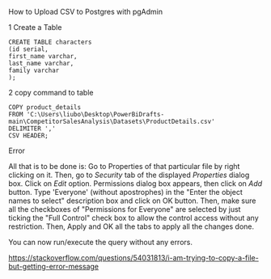 How to Upload CSV to Postgres with pgAdmin

1  Create a Table

```
CREATE TABLE characters
(id serial,
first_name varchar,
last_name varchar,
family varchar
);
```


2 copy command to table 

```
COPY product_details 
FROM 'C:\Users\liubo\Desktop\PowerBiDrafts-main\CompetitorSalesAnalysis\Datasets\ProductDetails.csv' 
DELIMITER ',' 
CSV HEADER;
```


Error 

All that is to be done is: Go to Properties of that particular file by right clicking on it. Then, go to <i>Security</i> tab of the displayed <i>Properties</i> dialog box. Click on <i>Edit</i> option. Permissions dialog box appears, then click on <i>Add</i> button. Type 'Everyone' (without apostrophes) in the "Enter the object names to select" description box and click on OK button. Then, make sure all the checkboxes of "Permissions for Everyone" are selected by just ticking the "Full Control" check box to allow the control access without any restriction. Then, Apply and OK all the tabs to apply all the changes done.

You can now run/execute the query without any errors.

https://stackoverflow.com/questions/54031813/i-am-trying-to-copy-a-file-but-getting-error-message
